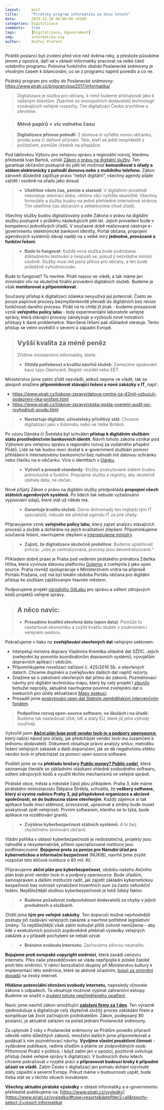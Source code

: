 ```yaml
---
layout:     post
title:      "Pirátský program informatika po dvou letech"
date:       2019-12-20 08:00:00 +0100
categories: Digitalizace
comments:   true
tags:       [Digitalizace, Egovernment]
img:        informatika.svg
author:     Ondřej Profant
---
```


Pirátští poslanci byli zvoleni před více než dvěma roky, a přestože působíme jenom z opozice, daří se v oblasti informatiky pracovat na velké části volebního programu. Polovina funkčního období Poslanecké sněmovny je vhodným časem k bilancování, co se z programu naplnit povedlo a co ne.

<!--more-->


Pirátský program pro volby do Poslanecké sněmovny: <https://www.pirati.cz/program/psp2017/informatika/>
> Digitalizace je služba pro občany, k nimž budeme přistupovat jako k váženým klientům. Zbavíme se monopolních dodavatelů technologií vysávajících veřejné rozpočty. Tím digitalizaci Česka zrychlíme a zlevníme.

> ### Méně papírů = víc volného času

> **Digitalizace přinese pohodlí**: Z domova si vyřídíte novou občanku, prodej auta či daňové přiznání. Těm, kteří se ještě nespřátelili s počítačem, pomůže úředník na přepážce.

Pod taktovkou Výboru pro veřejnou správu a regionální rozvoj, kterému předsedá Ivan Bartoš, vznikl [Zákon o právu na digitální služby](https://www.profant.eu/2019/zpds.html). Ten garantuje občanům postupně do pěti let možnost **komunikovat s úřady a státem elektronicky z pohodlí domova nebo z mobilního telefonu**. Zákon zároveň důsledně zajišťuje právo “nebýt digitální”, všechny agendy půjde zařídit i osobně na úřadu jako dosud.


> - **Ušetříme všem čas, peníze a starosti**: V digitálním prostředí neexistuje otevírací doba, většinu věcí vyřídíte okamžitě. Všechny formuláře a služby budou na jedné přehledné internetové stránce. Tím ušetříme čas občanům a zefektivníme chod úřadů.

Všechny služby budou digitalizovány podle Zákona o právu na digitální službu postupně v průběhu následujících pěti let. Jejich provedení bude v kompetenci jednotlivých úřadů. V současné době realizované nástroje e-governmentu (elektronické bankovní identity, Portál občana, propojení agendových systémů) dávají naději na z velké míry **jednotné, provázané a funkční řešení**.

> - **Bude to fungovat**: Každá nová služba bude podrobena důkladnému testování a nespustí se, pokud ji nezvládne ministr osobně. Služby musí mít jasný přínos pro občany, a ten bude průběžně vyhodnocován.

Bude to fungovat? To nevíme. Piráti nejsou ve vládě, a tak máme jen minimální vliv na skutečné finální provedení digitálních služeb. Budeme je však **monitorovat a připomínkovat**.

Současný přístup k digitalizaci zdaleka nevyužívá její potenciál. Často se pouze papírové procesy bezmyšlenkovitě převádí do digitálních bez revize funkčnosti daného procesu. Piráti na to chtějí jít jinak - budeme prosazovat vznik **veřejného policy labu** - tedy experimentální laboratoře veřejné správy, která stávající procesy zanalyzuje a vyzkouší nové inovativní přístupy k dané problematice. Navržená řešení pak důkladně otestuje. Tento přístup se velmi osvědčil v severní a západní Evropě.

> ## Vyšší kvalita za méně peněz
> Zřídíme ministerstvo informatiky, které:
> - **Ohlídá potřebnost a kvalitu návrhů služeb**: Zamezíme opakování kauz typu Opencard, Registr vozidel nebo EET.

Ministerstvo jsme zatím zřídit nezvládli, jelikož nejsme ve vládě, tak se alespoň snažíme **připomínkovat stávající řešení a nové zakázky v IT**, např.:
- <https://www.pirati.cz/tiskove-zpravy/datova-centra-za-42mil-vzbuzuji-podezreni-rika-profant.html>
- <https://www.pirati.cz/tiskove-zpravy/ceska-posta-yverejni-audit-po-royhodnuti-soudu.html>

> - **Nastartuje digitální, uživatelsky přívětivý stát**: Chceme digitalizaci jako v Estonsku nebo ve Velké Británii.

Po vzoru Dánska či Švédska byl schválen **přístup k digitálním službám státu prostřednictvím bankovních identit**. Návrh tohoto zákona vznikal pod Výborem pro veřejnou správu a regionální rozvoj za vydatného přispění Pirátů. Lidé se tak budou moci dostat k e-government službám pomocí přihlášení k internetovému bankovnictví bez nutnosti mít datovou schránku nebo čtečku na e-občanku.
Více o identitách v [článku](https://www.profant.eu/2019/sonia.html).

> - **Vytvoří a prosadí standardy**: Služby poskytované státem budou jednoduché a funkční. Propojíme služby a registry, aby skutečně obíhala data, ne občan.

Nově přijatý Zákon o právu na digitální služby předpokládá **propojení všech státních agendových systémů**. Po lidech tak nebude vyžadováno vypisování údajů, které stát už někde má.

> - **Garantuje kvalitu služeb**: Dáme dohromady ten nejlepší tým IT specialistů; nebude ale přebírat agendu IT za jiné úřady.

Připravujeme vznik **veřejného policy labu**, který zajistí analýzu stávajících procesů a služeb a dohlédne na jejich kvalitativní zlepšení. Připomínkujeme současná řešení, navrhujeme zlepšení a [interpelujeme ministry](https://www.profant.eu/interpelace/)

> - **Zajistí, že digitalizace skutečně proběhne**: Budeme uplatňovat princip: „vize je centralizovaná, procesy jsou decentralizované.“

Příkladem dobré praxe je Praha pod vedením pirátského primátora Zdeňka Hřiba, která vyvinula datovou platformu [Golemio](https://golemio.cz/) a zveřejnila ji jako open source. Praha rovněž spolupracuje s Ministerstvem vnitra na přípravě Portálu Pražana, což má být lokální obdoba Portálu občana pro digitální přístup ke službám zajišťovaným hlavním městem.

Podporujeme projekt [národního GitLabu](https://code.gov.cz/) pro správu a sdílení zdrojových kódů projektů veřejné správy.

> ## A něco navíc:
> - **Prosadíme kvalitní otevřená data (open data)**: Pomůže to nastartovat ekonomiku a zvýšit kvalitu služeb v soukromém i veřejném sektoru.

Pokračujeme v tlaku na **zveřejňování otevřených dat** veřejným sektorem:
- Interpeluji ministra dopravy Vladimíra Kremlíka ohledně dat SŽDC. Jejich zveřejnění by pomohlo koordinátorům dopravních systémů, vývojářům dopravních aplikací i vědcům.
- Připomínkujeme novelizaci nařízení č. 425/2016 Sb. o otevřených datech. Chceme doplnění a zveřejňování dalších dat napříč rezorty.
- Snažíme se o zakotvení otevřených dat přímo do zákonů. Pozměňovací návrhy pro digitální technickou mapu, který by celý projekt i [zlevnily](https://www.profant.eu/2019/dtm-vybor.html) bohužel neprošly, aktuálně navrhujeme povinné zveřejnění dat o exekucích pro účely aktualizace [Mapy exekucí](www.mapaexekuci.cz).
- Prosadili jsme [poskytování open dat Státním zemědělským intervenčním fondem](https://www.piratskelisty.cz/clanek-2384-komentar-radka-holomcika-diky-piratum-budou-dotace-v-zemedelstvi-pruhlednejsi).

> **Podpoříme rozvoj open-source software, ve školách i na úřadě**: Budeme tak následovat USA, UK a státy EU, které již jeho výhody využívají.

Vytvořili jsem **[Akční plán boje proti vendor lock-in a podpory opensource](https://www.profant.eu/assets/pdf/akcni-plan-opensource-v3.pdf)**, který nabízí  návod pro úřady, jak předcházet vendor lock-inu (uzamčení k jednomu dodavateli). Dokument obsahuje právní analýzy smluv, metodiku řešení veřejných zakázek a další doporučení, jak se dá negativnímu efektu vendor lock-in předcházet za pomoci open source software.

Podíleli jsme se na **překladu brožury [Public money? Public code!](https://www.otevrenamesta.cz/2019/public-money-public-code.html)**, která seznamuje čtenáře se základními otázkami ohledně svobodného softwaru, sdílení zdrojových kódů a využití těchto mechanismů ve veřejné správě.

Pirátské obce, města a městské části jdou příkladem. Praha 3, kde máme pirátského místostarostu Štěpána Štrébla, schválila, že **veškerý software, který si vyvine radnice Prahy 3, její příspěvkové organizace a akciové společnosti, se do budoucna stane otevřeným**. Každý zájemce si tak aplikace bude moci stáhnout, provozovat, upravovat a změny bude muset poskytovat zpět veřejnosti. Prvním softwarem, kterého se to týká, bude aplikace na rozdělování grantů.

> - **Zvýšíme kyberbezpečnost státních systémů**: A to bez zbytečného šmírování občanů.

Vládní politika v oblasti kyberbezpečnosti je nedostatečná, projekty jsou nahodilé a nesystematické, přitom specializované instituce jsou podfinancované. **Bojujeme proto za peníze pro Národní úřad pro kybernetickou a informační bezpečnost** (NÚKIB), navrhli jsme zvýšit rozpočet této klíčové instituce o 80 mil. Kč.

Připravujeme **akční plán pro kyberbezpečnost**, obdobu našeho Akčního plán boje proti vendor lock-in a podpory opensource. Bude úřadům, samosprávám a dalším institucím radit, jak zajistit základní kybernetickou bezpečnost bez nutnosti vynaložení horentních sum za často nefunkční řešení. Nejdůležitější složkou kyberbezpečnosti je totiž lidský faktor.

> - **Budeme požadovat zodpovědnost dodavatelů za chyby v jejich produktech a službách.**

Zřídili jsme **tým pro veřejné zakázky**. Ten doporučí možné nejvhodnější postupy při zadávání veřejných zakázek a navrhne potřebné legislativní změny. To nejdůležitější však zatím bohužel příliš ovlivnit nemůžeme - aby lidé v exekutivních pozicích zopdovědně přebírali výsledky veřejných zakázek a v případě pochybení se nebáli ozvat.

> - **Bráníme svobodu Internetu**: Zachováme síťovou neutralitu.

**Bojujeme proti evropské copyright směrnici**, která zavádí cenzuru internetu. Přes naše přesvědčování se vláda nepřipojila k polské žalobě proti této směrnici. V rámci konzultační skupiny při Ministerstvu kultury k implementaci této směrnice, které se aktivně účastním, [bojuji za zmírnění dopadů](https://www.profant.eu/2019/jak-pokracuje-boj-o-internet.html) na český internet.

**Hlídáme potenciální ohrožení svobody internetu**, naposledy v[novele zákona o odpadech. Ta obsahuje možnost vypínat zahraniční eshopy. Budeme se snažit o [zrušení tohoto nepřiměřeného opatření](https://www.piratskelisty.cz/clanek-2621-bizarni-cenzura-vladni-zakon-o-odpadech-umozni-vypinani-zahranicnich-e-shopu-upozornuji-pirati).


Navíc jsme navrhli zákon umožňující **[založení firmy za 1 den](https://www.profant.eu/2019/firma-za-1-den.html)**. Ten výrazně zjednodušuje a digitalizuje celý zbytečně složitý proces zakládání firem a komplikuje tak život začínajícím podnikatelům. Zákon, podepsaný 80 poslanci,  je aktuálně zařazen na pořad jednání Poslanecké sněmovny.


Za uplynulé 2 roky v Poslanecké sněmovny se Pirátům povedlo připravit několik velmi důležitých zákonů, množství dalších jsme připomínkovali a podávali k nim pozměňovací návrhy. **Vyvíjíme vlastní proaktivní činnost** - vydáváme publikace, radíme úřadům a ptáme se zodpovědných osob. Přítomnost Pirátů v politice, i když zatím jen v opozici, pozitivně ovlivňuje přístup české veřejné správy k digitalizaci. V budoucích dvou letech chceme pokračovat v rozjeté práci a **připravovat budoucí kroky k případné účasti ve vládě**. Zatím Česko v digitalizací jen pomalu dohání rozvinuté státy západní a severní Evropy. Pokud máme v budoucnosti uspět, bude třeba stát se v těchto věcech inovátorem.


**Všechny aktuální pirátské výsledky** v oblasti informatiky a e-governmentu přehledně publikujeme na: [https://www.pirati.cz/vysledky](https://www.pirati.cz/vysledky/#type=resorts&datefilter2=all&resorty-select-2=resort-informatika)
